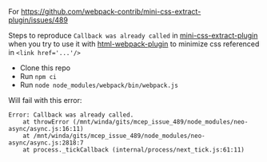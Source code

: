 For https://github.com/webpack-contrib/mini-css-extract-plugin/issues/489

Steps to reproduce `Callback was already called` in
[mini-css-extract-plugin](https://github.com/webpack-contrib/mini-css-extract-plugin) when you try to use it with
[html-webpack-plugin](https://github.com/jantimon/html-webpack-plugin) to minimize css referenced in `<link href='...'/>`  

- Clone this repo
- Run `npm ci`
- Run `node node_modules/webpack/bin/webpack.js`

Will fail with this error:
```$
Error: Callback was already called.
    at throwError (/mnt/winda/gits/mcep_issue_489/node_modules/neo-async/async.js:16:11)
    at /mnt/winda/gits/mcep_issue_489/node_modules/neo-async/async.js:2818:7
    at process._tickCallback (internal/process/next_tick.js:61:11)
```
